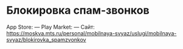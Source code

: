 # Блокировка спам-звонков

App Store: —
Play Market: —
Сайт: https://moskva.mts.ru/personal/mobilnaya-svyaz/uslugi/mobilnaya-svyaz/blokirovka_spamzvonkov